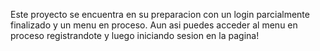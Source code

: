 Este proyecto se encuentra en su preparacion con un login parcialmente finalizado y un menu en proceso. Aun asi puedes acceder al menu en proceso registrandote y luego iniciando sesion en la pagina!
